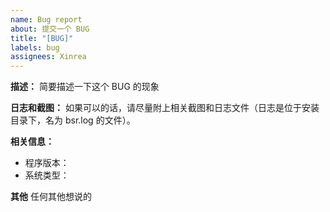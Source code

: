 ```yaml
---
name: Bug report
about: 提交一个 BUG
title: "[BUG]"
labels: bug
assignees: Xinrea
---
```


**描述：**
简要描述一下这个 BUG 的现象

**日志和截图：**
如果可以的话，请尽量附上相关截图和日志文件（日志是位于安装目录下，名为 bsr.log 的文件）。

**相关信息：**

- 程序版本：
- 系统类型：

**其他**
任何其他想说的
